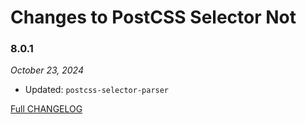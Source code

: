 # Changes to PostCSS Selector Not

### 8.0.1

_October 23, 2024_

- Updated: `postcss-selector-parser`

[Full CHANGELOG](https://github.com/csstools/postcss-plugins/tree/main/plugins/postcss-selector-not/CHANGELOG.md)
